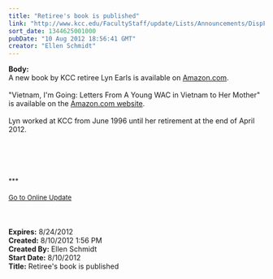 ```yaml
---
title: "Retiree's book is published"
link: "http://www.kcc.edu/FacultyStaff/update/Lists/Announcements/DispForm.aspx?ID=775"
sort_date: 1344625001000
pubDate: "10 Aug 2012 18:56:41 GMT"
creator: "Ellen Schmidt"
---
```


<div><b>Body:</b> <div class="ExternalClass56A93D9E1A76429193DAB851CAC35AB0">
<div><span id="btAsinTitle">A new book by KCC retiree Lyn Earls is available on <a href="http://www.Amazon.com">Amazon.com</a>.</span></div>
<div><span></span> </div>
<div><span>&quot;Vietnam, I'm Going: Letters From A Young WAC in Vietnam to Her Mother&quot; is available on the <a href="http://www.amazon.com/Vietnam-Im-Going-Letters-Mother/dp/1477108947/ref=sr_1_1?s=books&amp;ie=UTF8&amp;qid=1344624560&amp;sr=1-1">Amazon.com website</a>.</span></div>
<div><span></span> </div>
<div><span>Lyn worked at KCC from June 1996 until her retirement at the end of April 2012.</span></div>
<div><span></span> </div>
<div><span></span> </div>
<div><span>
<div> </div>
<div> </div>
<div> </div>
<div>
<div><font size="2">***</font></div>
<div><font size="2"></font> </div>
<div><a href="/FacultyStaff/update/Pages/dailyupdate.aspx"><font size="2">Go to Online Update</font></a></div>
<div><font size="2"></font> </div>
<div><font size="2"></font> </div><br /></div></span></div></div></div>
<div><b>Expires:</b> 8/24/2012</div>
<div><b>Created:</b> 8/10/2012 1:56 PM</div>
<div><b>Created By:</b> Ellen Schmidt</div>
<div><b>Start Date:</b> 8/10/2012</div>
<div><b>Title:</b> Retiree&#39;s book is published</div>
